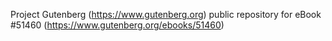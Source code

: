 Project Gutenberg (https://www.gutenberg.org) public repository for
eBook #51460 (https://www.gutenberg.org/ebooks/51460)
